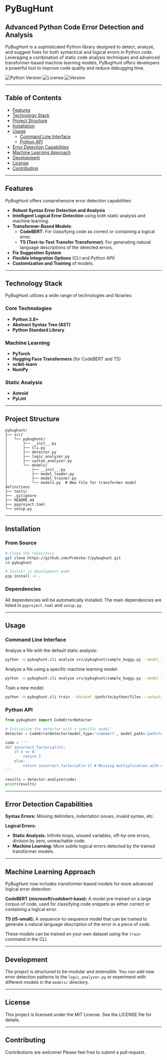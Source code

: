 # PyBugHunt

## Advanced Python Code Error Detection and Analysis

PyBugHunt is a sophisticated Python library designed to detect, analyze, and suggest fixes for both syntactical and logical errors in Python code. Leveraging a combination of static code analysis techniques and advanced transformer-based machine learning models, PyBugHunt offers developers a powerful tool to improve code quality and reduce debugging time.

![Python Version](https://img.shields.io/badge/python-3.8%2B-blue)
![License](https://img.shields.io/badge/license-MIT-green)
![Version](https://img.shields.io/badge/version-0.2.0-blue)

---

## Table of Contents

- [Features](#features)
- [Technology Stack](#technology-stack)
- [Project Structure](#project-structure)
- [Installation](#installation)
- [Usage](#usage)
  - [Command Line Interface](#command-line-interface)
  - [Python API](#python-api)
- [Error Detection Capabilities](#error-detection-capabilities)
- [Machine Learning Approach](#machine-learning-approach)
- [Development](#development)
- [License](#license)
- [Contributing](#contributing)

---

## Features

PyBugHunt offers comprehensive error detection capabilities:

- **Robust Syntax Error Detection and Analysis**
- **Intelligent Logical Error Detection** using both static analysis and machine learning.
- **Transformer-Based Models**:
  - **CodeBERT**: For classifying code as correct or containing a logical error.
  - **T5 (Text-to-Text Transfer Transformer)**: For generating natural language descriptions of the detected errors.
- **Fix Suggestion System**
- **Flexible Integration Options** (CLI and Python API)
- **Customization and Training** of models.

---

## Technology Stack

PyBugHunt utilizes a wide range of technologies and libraries:

### Core Technologies

- **Python 3.8+**
- **Abstract Syntax Tree (AST)**
- **Python Standard Library**

### Machine Learning

- **PyTorch**
- **Hugging Face Transformers** (for CodeBERT and T5)
- **scikit-learn**
- **NumPy**

### Static Analysis

- **Astroid**
- **PyLint**

---

## Project Structure

```
pybughunt/
├── src/
│   └── pybughunt/
│       ├── __init__.py
│       ├── cli.py
│       ├── detector.py
│       ├── logic_analyzer.py
│       ├── syntax_analyzer.py
│       └── models/
│           ├── __init__.py
│           ├── model_loader.py
│           ├── model_trainer.py
│           └── models.py  # New file for transformer model definitions
├── tests/
├── .gitignore
├── README.md
├── pyproject.toml
└── setup.py
```

---

## Installation

### From Source

```bash
# Clone the repository
git clone https://github.com/Preksha-7/pybughunt.git
cd pybughunt

# Install in development mode
pip install -e .
```

### Dependencies

All dependencies will be automatically installed. The main dependencies are listed in `pyproject.toml` and `setup.py`.

---

## Usage

### Command Line Interface

Analyze a file with the default static analysis:

```bash
python -m pybughunt.cli analyze src/pybughunt/sample_buggy.py --model_type static
```

Analyze a file using a specific machine learning model:

```bash
python -m pybughunt.cli analyze src/pybughunt/sample_buggy.py --model_type codebert --model_path path/to/saved_codebert_model
```

Train a new model:

```bash
python -m pybughunt.cli train --dataset /path/to/python/files --output my_model --model_type codebert
```

### Python API

```python
from pybughunt import CodeErrorDetector

# Initialize the detector with a specific model
detector = CodeErrorDetector(model_type='codebert', model_path='path/to/saved_codebert_model')

code = '''
def incorrect_factorial(n):
    if n == 0:
        return 1
    else:
        return incorrect_factorial(n-1) # Missing multiplication with n
'''

results = detector.analyze(code)
print(results)
```

---

## Error Detection Capabilities

**Syntax Errors:** Missing delimiters, indentation issues, invalid syntax, etc.

**Logical Errors:**

- **Static Analysis:** Infinite loops, unused variables, off-by-one errors, division by zero, unreachable code.
- **Machine Learning:** More subtle logical errors detected by the trained transformer models.

---

## Machine Learning Approach

PyBugHunt now includes transformer-based models for more advanced logical error detection:

**CodeBERT (microsoft/codebert-base):** A model pre-trained on a large corpus of code, used for classifying code snippets as either correct or containing a logical error.

**T5 (t5-small):** A sequence-to-sequence model that can be trained to generate a natural language description of the error in a piece of code.

These models can be trained on your own dataset using the `train` command in the CLI.

---

## Development

The project is structured to be modular and extensible. You can add new error detection patterns to the `logic_analyzer.py` or experiment with different models in the `models/` directory.

---

## License

This project is licensed under the MIT License. See the LICENSE file for details.

---

## Contributing

Contributions are welcome! Please feel free to submit a pull request.
